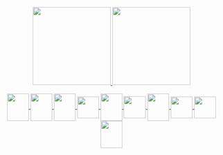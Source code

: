 

<div align="center">
  <a href="https://github.com/mayaraduartez">
  <img height="180em" src="https://github-readme-stats.vercel.app/api?username=mayaraduartez&show_icons=false&theme=radical&include_all_commits=true&count_private=true"/>
  <img height="180em" src="https://github-readme-stats.vercel.app/api/top-langs/?username=mayaraduartez&layout=compact&langs_count=7&theme=radical"/>
</div>

<div align="center">
<div style="display: inline_block"><br>
<img align="center" height="63" width="50" src="https://cdn.jsdelivr.net/gh/devicons/devicon/icons/nodejs/nodejs-original.svg" />
<img align="center" height="63" width="50" src="https://cdn.jsdelivr.net/gh/devicons/devicon/icons/python/python-original.svg" />
<img align="center" height="63" width="50" src="https://cdn.jsdelivr.net/gh/devicons/devicon@latest/icons/php/php-original.svg" />
<img align="center" height="50" width="50" src="https://cdn.jsdelivr.net/gh/devicons/devicon/icons/c/c-original.svg" />
<img align="center" height="63" width="50" src="https://cdn.jsdelivr.net/gh/devicons/devicon@latest/icons/react/react-original-wordmark.svg" />
<img align="center" height="51" width="51" src="https://cdn.jsdelivr.net/gh/devicons/devicon/icons/javascript/javascript-original.svg" />
<img align="center" height="63" width="50" src="https://cdn.jsdelivr.net/gh/devicons/devicon/icons/html5/html5-original.svg" />
<img align="center" height="50" width="50" src="https://cdn.jsdelivr.net/gh/devicons/devicon/icons/css3/css3-original.svg" />
<img align="center" height="50" width="50" src="https://cdn.jsdelivr.net/gh/devicons/devicon@latest/icons/mysql/mysql-original.svg" />
<img align="center" height="63" width="50" src="https://cdn.jsdelivr.net/gh/devicons/devicon/icons/postgresql/postgresql-original-wordmark.svg" />


</div>
</div>
<!-- <div>
  ![Snake animation](https://github.com/mayaraduartez/mayaraduartez/blob/output/github-contribution-grid-snake.svg)
</div> -->
